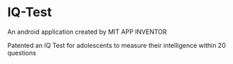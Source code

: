 # IQ-Test
An android application created by MIT APP INVENTOR


Patented an IQ Test for adolescents to measure their intelligence within 20 questions
